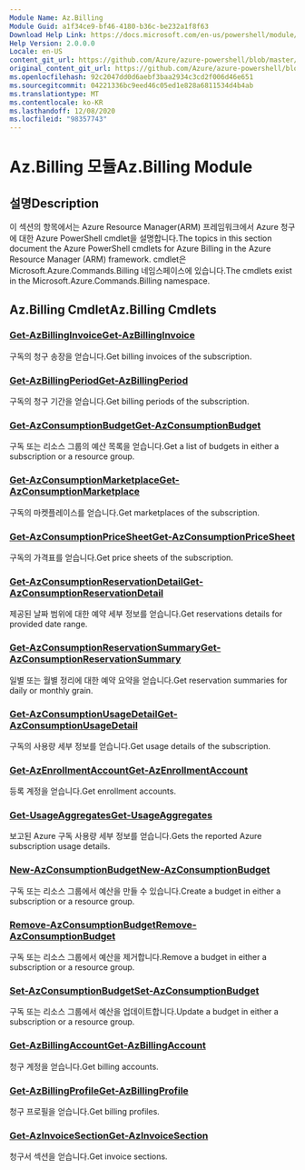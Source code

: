 ```yaml
---
Module Name: Az.Billing
Module Guid: a1f34ce9-bf46-4180-b36c-be232a1f8f63
Download Help Link: https://docs.microsoft.com/en-us/powershell/module/az.billing
Help Version: 2.0.0.0
Locale: en-US
content_git_url: https://github.com/Azure/azure-powershell/blob/master/src/Billing/Billing/help/Az.Billing.md
original_content_git_url: https://github.com/Azure/azure-powershell/blob/master/src/Billing/Billing/help/Az.Billing.md
ms.openlocfilehash: 92c2047dd0d6aebf3baa2934c3cd2f006d46e651
ms.sourcegitcommit: 04221336bc9eed46c05ed1e828a6811534d4b4ab
ms.translationtype: MT
ms.contentlocale: ko-KR
ms.lasthandoff: 12/08/2020
ms.locfileid: "98357743"
---
```

# <span data-ttu-id="93e71-101">Az.Billing 모듈</span><span class="sxs-lookup"><span data-stu-id="93e71-101">Az.Billing Module</span></span>
## <span data-ttu-id="93e71-102">설명</span><span class="sxs-lookup"><span data-stu-id="93e71-102">Description</span></span>
<span data-ttu-id="93e71-103">이 섹션의 항목에서는 Azure Resource Manager(ARM) 프레임워크에서 Azure 청구에 대한 Azure PowerShell cmdlet을 설명합니다.</span><span class="sxs-lookup"><span data-stu-id="93e71-103">The topics in this section document the Azure PowerShell cmdlets for Azure Billing in the Azure Resource Manager (ARM) framework.</span></span> <span data-ttu-id="93e71-104">cmdlet은 Microsoft.Azure.Commands.Billing 네임스페이스에 있습니다.</span><span class="sxs-lookup"><span data-stu-id="93e71-104">The cmdlets exist in the Microsoft.Azure.Commands.Billing namespace.</span></span>

## <span data-ttu-id="93e71-105">Az.Billing Cmdlet</span><span class="sxs-lookup"><span data-stu-id="93e71-105">Az.Billing Cmdlets</span></span>
### [<span data-ttu-id="93e71-106">Get-AzBillingInvoice</span><span class="sxs-lookup"><span data-stu-id="93e71-106">Get-AzBillingInvoice</span></span>](Get-AzBillingInvoice.md)
<span data-ttu-id="93e71-107">구독의 청구 송장을 얻습니다.</span><span class="sxs-lookup"><span data-stu-id="93e71-107">Get billing invoices of the subscription.</span></span>

### [<span data-ttu-id="93e71-108">Get-AzBillingPeriod</span><span class="sxs-lookup"><span data-stu-id="93e71-108">Get-AzBillingPeriod</span></span>](Get-AzBillingPeriod.md)
<span data-ttu-id="93e71-109">구독의 청구 기간을 얻습니다.</span><span class="sxs-lookup"><span data-stu-id="93e71-109">Get billing periods of the subscription.</span></span>

### [<span data-ttu-id="93e71-110">Get-AzConsumptionBudget</span><span class="sxs-lookup"><span data-stu-id="93e71-110">Get-AzConsumptionBudget</span></span>](Get-AzConsumptionBudget.md)
<span data-ttu-id="93e71-111">구독 또는 리소스 그룹의 예산 목록을 얻습니다.</span><span class="sxs-lookup"><span data-stu-id="93e71-111">Get a list of budgets in either a subscription or a resource group.</span></span>

### [<span data-ttu-id="93e71-112">Get-AzConsumptionMarketplace</span><span class="sxs-lookup"><span data-stu-id="93e71-112">Get-AzConsumptionMarketplace</span></span>](Get-AzConsumptionMarketplace.md)
<span data-ttu-id="93e71-113">구독의 마켓플레이스를 얻습니다.</span><span class="sxs-lookup"><span data-stu-id="93e71-113">Get marketplaces of the subscription.</span></span>

### [<span data-ttu-id="93e71-114">Get-AzConsumptionPriceSheet</span><span class="sxs-lookup"><span data-stu-id="93e71-114">Get-AzConsumptionPriceSheet</span></span>](Get-AzConsumptionPriceSheet.md)
<span data-ttu-id="93e71-115">구독의 가격표를 얻습니다.</span><span class="sxs-lookup"><span data-stu-id="93e71-115">Get price sheets of the subscription.</span></span>

### [<span data-ttu-id="93e71-116">Get-AzConsumptionReservationDetail</span><span class="sxs-lookup"><span data-stu-id="93e71-116">Get-AzConsumptionReservationDetail</span></span>](Get-AzConsumptionReservationDetail.md)
<span data-ttu-id="93e71-117">제공된 날짜 범위에 대한 예약 세부 정보를 얻습니다.</span><span class="sxs-lookup"><span data-stu-id="93e71-117">Get reservations details for provided date range.</span></span>

### [<span data-ttu-id="93e71-118">Get-AzConsumptionReservationSummary</span><span class="sxs-lookup"><span data-stu-id="93e71-118">Get-AzConsumptionReservationSummary</span></span>](Get-AzConsumptionReservationSummary.md)
<span data-ttu-id="93e71-119">일별 또는 월별 정리에 대한 예약 요약을 얻습니다.</span><span class="sxs-lookup"><span data-stu-id="93e71-119">Get reservation summaries for daily or monthly grain.</span></span>

### [<span data-ttu-id="93e71-120">Get-AzConsumptionUsageDetail</span><span class="sxs-lookup"><span data-stu-id="93e71-120">Get-AzConsumptionUsageDetail</span></span>](Get-AzConsumptionUsageDetail.md)
<span data-ttu-id="93e71-121">구독의 사용량 세부 정보를 얻습니다.</span><span class="sxs-lookup"><span data-stu-id="93e71-121">Get usage details of the subscription.</span></span>

### [<span data-ttu-id="93e71-122">Get-AzEnrollmentAccount</span><span class="sxs-lookup"><span data-stu-id="93e71-122">Get-AzEnrollmentAccount</span></span>](Get-AzEnrollmentAccount.md)
<span data-ttu-id="93e71-123">등록 계정을 얻습니다.</span><span class="sxs-lookup"><span data-stu-id="93e71-123">Get enrollment accounts.</span></span>

### [<span data-ttu-id="93e71-124">Get-UsageAggregates</span><span class="sxs-lookup"><span data-stu-id="93e71-124">Get-UsageAggregates</span></span>](Get-UsageAggregates.md)
<span data-ttu-id="93e71-125">보고된 Azure 구독 사용량 세부 정보를 얻습니다.</span><span class="sxs-lookup"><span data-stu-id="93e71-125">Gets the reported Azure subscription usage details.</span></span>

### [<span data-ttu-id="93e71-126">New-AzConsumptionBudget</span><span class="sxs-lookup"><span data-stu-id="93e71-126">New-AzConsumptionBudget</span></span>](New-AzConsumptionBudget.md)
<span data-ttu-id="93e71-127">구독 또는 리소스 그룹에서 예산을 만들 수 있습니다.</span><span class="sxs-lookup"><span data-stu-id="93e71-127">Create a budget in either a subscription or a resource group.</span></span>

### [<span data-ttu-id="93e71-128">Remove-AzConsumptionBudget</span><span class="sxs-lookup"><span data-stu-id="93e71-128">Remove-AzConsumptionBudget</span></span>](Remove-AzConsumptionBudget.md)
<span data-ttu-id="93e71-129">구독 또는 리소스 그룹에서 예산을 제거합니다.</span><span class="sxs-lookup"><span data-stu-id="93e71-129">Remove a budget in either a subscription or a resource group.</span></span>

### [<span data-ttu-id="93e71-130">Set-AzConsumptionBudget</span><span class="sxs-lookup"><span data-stu-id="93e71-130">Set-AzConsumptionBudget</span></span>](Set-AzConsumptionBudget.md)
<span data-ttu-id="93e71-131">구독 또는 리소스 그룹에서 예산을 업데이트합니다.</span><span class="sxs-lookup"><span data-stu-id="93e71-131">Update a budget in either a subscription or a resource group.</span></span>

### [<span data-ttu-id="93e71-132">Get-AzBillingAccount</span><span class="sxs-lookup"><span data-stu-id="93e71-132">Get-AzBillingAccount</span></span>](Get-AzBillingAccount.md)
<span data-ttu-id="93e71-133">청구 계정을 얻습니다.</span><span class="sxs-lookup"><span data-stu-id="93e71-133">Get billing accounts.</span></span>

### [<span data-ttu-id="93e71-134">Get-AzBillingProfile</span><span class="sxs-lookup"><span data-stu-id="93e71-134">Get-AzBillingProfile</span></span>](Get-AzBillingProfile.md)
<span data-ttu-id="93e71-135">청구 프로필을 얻습니다.</span><span class="sxs-lookup"><span data-stu-id="93e71-135">Get billing profiles.</span></span>

### [<span data-ttu-id="93e71-136">Get-AzInvoiceSection</span><span class="sxs-lookup"><span data-stu-id="93e71-136">Get-AzInvoiceSection</span></span>](Get-AzInvoiceSection.md)
<span data-ttu-id="93e71-137">청구서 섹션을 얻습니다.</span><span class="sxs-lookup"><span data-stu-id="93e71-137">Get invoice sections.</span></span>

